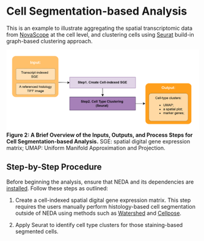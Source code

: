 # Cell Segmentation-based Analysis

This is an example to illustrate aggregating the spatial transcriptomic data from [NovaScope](https://github.com/seqscope/NovaScope/tree/main) at the cell level, and clustering cells using [Seurat](https://satijalab.org/seurat/) build-in graph-based clustering approach. 

![overview_brief](./SC_overview.png)
**Figure 2: A Brief Overview of the Inputs, Outputs, and Process Steps for Cell Segmentation-based Analysis.** SGE: spatial digital gene expression matrix; UMAP: Uniform Manifold Approximation and Projection.

## Step-by-Step Procedure

Before beginning the analysis, ensure that NEDA and its dependencies are [installed](../../installation/installation.md). Follow these steps as outlined:

1. Create a cell-indexed spatial digital gene expression matrix. This step requires the users manually perform histology-based cell segmentation outside of NEDA using methods such as [Watershed](https://imagej.net/imaging/watershed) and [Cellpose](https://github.com/MouseLand/cellpose). 

2. Apply Seurat to identify cell type clusters for those staining-based segmented cells.
